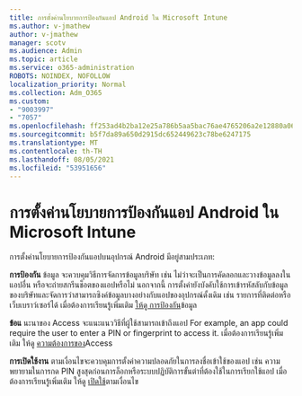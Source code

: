 ```yaml
---
title: การตั้งค่านโยบายการป้องกันแอป Android ใน Microsoft Intune
ms.author: v-jmathew
author: v-jmathew
manager: scotv
ms.audience: Admin
ms.topic: article
ms.service: o365-administration
ROBOTS: NOINDEX, NOFOLLOW
localization_priority: Normal
ms.collection: Adm_O365
ms.custom:
- "9003997"
- "7057"
ms.openlocfilehash: ff253ad4b2ba12e25a786b5aa5bac76ae4765206a2e12880a0673ce5fcbf30c2
ms.sourcegitcommit: b5f7da89a650d2915dc652449623c78be6247175
ms.translationtype: MT
ms.contentlocale: th-TH
ms.lasthandoff: 08/05/2021
ms.locfileid: "53951656"
---
```

# <a name="android-app-protection-policy-settings-in-microsoft-intune"></a>การตั้งค่านโยบายการป้องกันแอป Android ใน Microsoft Intune

การตั้งค่านโยบายการป้องกันแอปบนอุปกรณ์ Android มีอยู่สามประเภท:

**การป้องกัน** ข้อมูล จะควบคุมวิธีการจัดการข้อมูลบริษัท เช่น ไม่ว่าจะเป็นการคัดลอกและวางข้อมูลลงในแอปอื่น หรือจะถ่ายสกรีนช็อตของแอปหรือไม่ นอกจากนี้ การตั้งค่ายังบังคับใช้การเข้ารหัสลับกับข้อมูลของบริษัทและจัดการว่าสามารถซิงค์ข้อมูลบางอย่างกับแอปของอุปกรณ์ดั้งเดิม เช่น รายการที่ติดต่อหรือเว็บเบราว์เซอร์ได้ เมื่อต้องการเรียนรู้เพิ่มเติม [ให้ดู การป้องกัน](https://go.microsoft.com/fwlink/?linkid=2135259)ข้อมูล

**ข้อแ** นะนาของ Access จะแนะแนววิธีที่ผู้ใช้สามารถเข้าถึงแอป For example, an app could require the user to enter a PIN or fingerprint to access it. เมื่อต้องการเรียนรู้เพิ่มเติม ให้ดู [ความต้องการของ](https://go.microsoft.com/fwlink/?linkid=2135260)Access

**การเปิดใช้งาน** ตามเงื่อนไขจะควบคุมการตั้งค่าความปลอดภัยในการลงชื่อเข้าใช้ของแอป เช่น ความพยายามในการกด PIN สูงสุดก่อนการล็อกหรือระบบปฏิบัติการขั้นต่าที่ต้องใช้ในการเรียกใช้แอป เมื่อต้องการเรียนรู้เพิ่มเติม ให้ดู [เปิดใช้](https://go.microsoft.com/fwlink/?linkid=2135507)ตามเงื่อนไข
